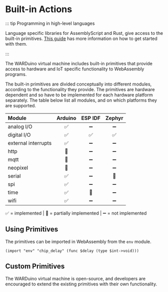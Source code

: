 # Built-in Actions

::: tip Programming in high-level languages

Language specific libraries for AssemblyScript and Rust, give access to the built-in primitives. [This guide](/guide/get-started) has more information on how to get started with them.

:::

The WARDuino virtual machine includes built-in primitives that provide access to hardware and IoT specific functionality to WebAssembly programs.

The built-in primitives are divided conceptually into different modules, according to the functionality they provide. The primitives are hardware dependent and so have to be implemented for each hardware platform separately. The table below list all modules, and on which platforms they are supported.

| Module              |      Arduino          |        ESP IDF        |         Zephyr        |
|:------------------- |:---------------------:|:---------------------:|:---------------------:|
| analog I/O          | :white_check_mark:    | :heavy_minus_sign:    | :heavy_minus_sign:    |
| digital I/O         | :white_check_mark:    | :white_check_mark:    | :white_check_mark:    |
| external interrupts | :white_check_mark:    | :heavy_minus_sign:    | :heavy_minus_sign:    |
| http                | :construction_worker: | :heavy_minus_sign:    | :heavy_minus_sign:    |
| mqtt                | :construction_worker: | :heavy_minus_sign:    | :heavy_minus_sign:    |
| neopixel            | :construction_worker: | :heavy_minus_sign:    | :heavy_minus_sign:    |
| serial              | :white_check_mark:    | :heavy_minus_sign:    | :construction_worker: |
| spi                 | :white_check_mark:    | :heavy_minus_sign:    | :heavy_minus_sign:    |
| time                | :white_check_mark:    | :construction_worker: | :heavy_minus_sign:    |
| wifi                | :white_check_mark:    | :heavy_minus_sign:    | :heavy_minus_sign:    |

:white_check_mark: = implemented | :construction_worker: = partially implemented | :heavy_minus_sign: = not implemented

## Using Primitives

The primitives can be imported in WebAssembly from the `env` module.

```wasm
(import "env" "chip_delay" (func $delay (type $int->void)))
```

## Custom Primitives

The WARDuino virtual machine is open-source, and developers are encouraged to extend the existing primitives with their own functionality.

